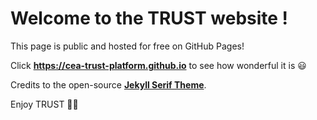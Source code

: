 # Welcome to the TRUST website !

This page is public and hosted for free on GitHub Pages!

Click **https://cea-trust-platform.github.io** to see how wonderful it is 😃

Credits to the open-source **[Jekyll Serif Theme](https://github.com/zerostaticthemes/jekyll-serif-theme)**.

Enjoy TRUST 🍻🍻
